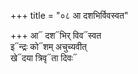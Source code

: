 +++
title = "०८ आ दशभिर्विवस्वत"

+++
आ᳓ दश᳓भिर् विव᳓स्वत  
इ᳓न्द्रः को᳓शम् अचुच्यवीत्  
खे᳓दया त्रिवृ᳓ता दिवः᳓